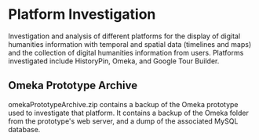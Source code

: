 # Platform Investigation

Investigation and analysis of different platforms for the display of digital
humanities information with temporal and spatial data (timelines and maps) and
the collection of digital humanities information from users. Platforms
investigated include HistoryPin, Omeka, and Google Tour Builder.

## Omeka Prototype Archive

omekaPrototypeArchive.zip contains a backup of the Omeka prototype used to
investigate that platform.  It contains a backup of the Omeka folder from the
prototype's web server, and a dump of the associated MySQL database.
